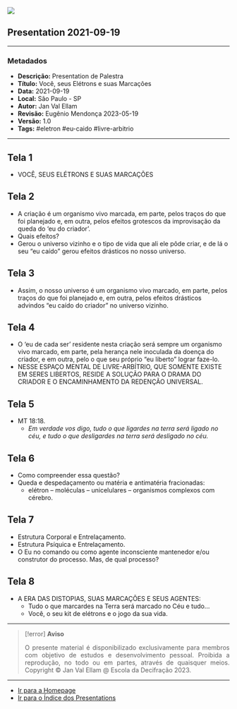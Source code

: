 ![](2021-09-19-ppt-1.jpg)

## Presentation 2021-09-19

---

### Metadados

- **Descrição:** Presentation de Palestra
- **Título:** Você, seus Elétrons e suas Marcações
- **Data:** 2021-09-19
- **Local:** São Paulo - SP
- **Autor:** Jan Val Ellam
- **Revisão:** Eugênio Mendonça 2023-05-19
- **Versão:** 1.0
- **Tags:** #eletron #eu-caido #livre-arbitrio 

---
## Tela 1
- VOCÊ, SEUS ELÉTRONS E SUAS MARCAÇÕES 
 
## Tela 2
- A criação é um organismo vivo marcada, em parte, pelos traços do que foi planejado e, em outra, pelos efeitos grotescos da improvisação da queda do ‘eu do criador’. 
- Quais efeitos?
- Gerou o universo vizinho e o tipo de vida que ali ele pôde criar, e de lá o seu “eu caído” gerou efeitos drásticos no nosso universo. 

## Tela 3
- Assim, o nosso universo é um organismo vivo marcado, em parte, pelos traços do que foi planejado e, em outra, pelos efeitos drásticos advindos “eu caído do criador” no universo vizinho.

## Tela 4
- O ‘eu de cada ser’ residente nesta criação será sempre um organismo vivo marcado, em parte, pela herança nele inoculada da doença do criador, e em outra, pelo o que seu próprio “eu liberto” lograr faze-lo.  
- NESSE ESPAÇO MENTAL DE LIVRE-ARBÍTRIO, QUE SOMENTE EXISTE EM SERES LIBERTOS, RESIDE A SOLUÇÃO PARA O DRAMA DO CRIADOR E O ENCAMINHAMENTO DA REDENÇÃO UNIVERSAL.

## Tela 5
- MT 18:18. 
	- *Em verdade vos digo, tudo o que ligardes na terra será ligado no céu, e tudo o que desligardes na terra será desligado no céu.*

## Tela 6
- Como compreender essa questão? 
- Queda e despedaçamento ou matéria e antimatéria fracionadas:
	- elétron – moléculas – unicelulares – organismos complexos com cérebro.

## Tela 7
- Estrutura Corporal e Entrelaçamento.
- Estrutura Psíquica e Entrelaçamento.
- O Eu no comando ou como agente inconsciente mantenedor e/ou construtor do processo. Mas, de qual processo?

## Tela 8
- A ERA DAS DISTOPIAS, SUAS MARCAÇÕES  E SEUS AGENTES:
	- Tudo o que marcardes na Terra será marcado no Céu e tudo...
	- Você, o seu kit de elétrons e o jogo da sua vida. 

---
> [!error] **Aviso**
> <p align="justify">O presente material é disponibilizado exclusivamente para membros com objetivo de estudos e desenvolvimento pessoal. Proibida a reprodução, no todo ou em partes, através de quaisquer meios. Copyright © Jan Val Ellam @ Escola da Decifração 2023. </p>

---

- [Ir para a Homepage](Homepage.Canvas)
- [Ir para o Índice dos Presentations](ÍNDICE%20GERAL%20DOS%20PRESENTATIONS.canvas)